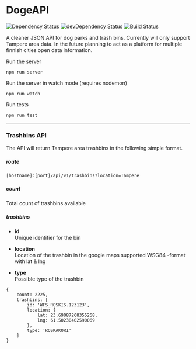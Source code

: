 # DogeAPI

[![Dependency Status](https://david-dm.org/ottoo/DogeAPI/status.svg)](https://david-dm.org/ottoo/DogeAPI#info=dependencies) [![devDependency Status](https://david-dm.org/ottoo/DogeAPI/dev-status.svg)](https://david-dm.org/ottoo/DogeAPI#info=devDependencies)
[![Build Status](https://api.travis-ci.org/ottoo/DogeAPI.svg)](https://travis-ci.org/ottoo/DogeAPI)

A cleaner JSON API for dog parks and trash bins. Currently will only support Tampere area data. In the future planning to act as a platform for multiple finnish cities open data information.


Run the server

```
npm run server
```

Run the server in watch mode (requires nodemon)  

```
npm run watch
```

Run tests  

```
npm run test
```

---

### Trashbins API

The API will return Tampere area trashbins in the following simple format.

##### route

```
[hostname]:[port]/api/v1/trashbins?location=Tampere
```

##### count

Total count of trashbins available

##### trashbins

- **id**  
  Unique identifier for the bin

- **location**  
  Location of the trashbin in the google maps supported WSG84 -format with lat & lng

- **type**  
  Possible type of the trashbin

```
{
    count: 2225,
    trashbins: [
        id: 'WFS_ROSKIS.123123',
        location: {
            lat: 23.69087268355268,
            lng: 61.50230402590069
        },
        type: 'ROSKAKORI'
    ]
}
```
